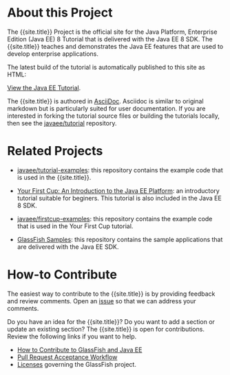 # About this Project

The {{site.title}} Project is the official site for the Java Platform, Enterprise Edition (Java EE) 8
Tutorial that is delivered with the Java EE 8 SDK. The {{site.title}} teaches and demonstrates the
Java EE features that are used to develop enterprise applications.


The latest build of the tutorial is automatically published to this site as HTML:


[View the Java EE Tutorial](toc.html).


The {{site.title}} is authored in [AsciiDoc](http://asciidoc.org/). Asciidoc is similar to
original markdown but is particularly suited for user documentation. If you are interested in forking
the tutorial source files or building the tutorials locally, then see the [javaee/tutorial](https://github.com/javaee/tutorial)
repository.


# Related Projects

* [javaee/tutorial-examples](https://github.com/javaee/tutorial-examples): this repository contains the example code that
is used in the {{site.title}}.

* [Your First Cup: An Introduction to the Java EE Platform](https://javaee.github.io/firstcup/): an introductory tutorial
suitable for beginers. This tutorial is also included in the Java EE 8 SDK.

* [javaee/firstcup-examples](https://github.com/javaee/firstcup-examples): this repository contains the example code that
is used in the Your First Cup tutorial.

* [GlassFish Samples](https://github.com/javaee/glassfish-samples): this repository contains the sample applications
that are delivered with the Java EE SDK.


# How-to Contribute
The easiest way to contribute to the {{site.title}} is by providing feedback and
review comments. Open an [issue](https://github.com/javaee/tutorial/issues) so that we can address
your comments.


Do you have an idea for the {{site.title}}? Do you want to add a section or update an existing section?
The {{site.title}} is open for contributions. Review the following links if you want to help.

* [How to Contribute to GlassFish and Java EE](https://javaee.github.io/glassfish/how-to-contribute)
* [Pull Request Acceptance Workflow](https://javaee.github.io/glassfish/pr_workflow)
* [Licenses](https://javaee.github.io/glassfish/LICENSE) governing the GlassFish project.
